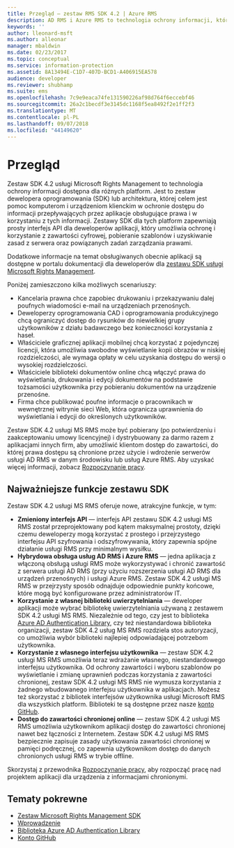 ```yaml
---
title: Przegląd — zestaw RMS SDK 4.2 | Azure RMS
description: AD RMS i Azure RMS to technologia ochrony informacji, która pomaga w zabezpieczaniu informacji cyfrowych przed nieautoryzowanym użyciem.
keywords: ''
author: lleonard-msft
ms.author: alleonar
manager: mbaldwin
ms.date: 02/23/2017
ms.topic: conceptual
ms.service: information-protection
ms.assetid: 8A13494E-C1D7-407D-BCD1-A406915EA578
audience: developer
ms.reviewer: shubhamp
ms.suite: ems
ms.openlocfilehash: 7c9e9eaca74fe131590226af98d764f6eccebf46
ms.sourcegitcommit: 26a2c1becdf3e3145dc1168f5ea8492f2e1ff2f3
ms.translationtype: MT
ms.contentlocale: pl-PL
ms.lasthandoff: 09/07/2018
ms.locfileid: "44149620"
---
```

# <a name="overview"></a>Przegląd

Zestaw SDK 4.2 usługi Microsoft Rights Management to technologia ochrony informacji dostępna dla różnych platform.  Jest to zestaw dewelopera oprogramowania (SDK) lub architektura, której celem jest pomoc komputerom i urządzeniom klienckim w ochronie dostępu do informacji przepływających przez aplikacje obsługujące prawa i w korzystaniu z tych informacji. Zestawy SDK dla tych platform zapewniają prosty interfejs API dla deweloperów aplikacji, który umożliwia ochronę i korzystanie z zawartości cyfrowej, pobieranie szablonów i uzyskiwanie zasad z serwera oraz powiązanych zadań zarządzania prawami.

Dodatkowe informacje na temat obsługiwanych obecnie aplikacji są dostępne w portalu dokumentacji dla deweloperów dla [zestawu SDK usługi Microsoft Rights Management](active-directory-rights-management-services-multi-platform-thin-client-sdk-portal.md).

Poniżej zamieszczono kilka możliwych scenariuszy:

-   Kancelaria prawna chce zapobiec drukowaniu i przekazywaniu dalej poufnych wiadomości e-mail na urządzeniach przenośnych.
-   Deweloperzy oprogramowania CAD i oprogramowania produkcyjnego chcą ograniczyć dostęp do rysunków do niewielkiej grupy użytkowników z działu badawczego bez konieczności korzystania z haseł.
-   Właściciele graficznej aplikacji mobilnej chcą korzystać z pojedynczej licencji, która umożliwia swobodne wyświetlanie kopii obrazów w niskiej rozdzielczości, ale wymaga opłaty w celu uzyskania dostępu do wersji o wysokiej rozdzielczości.
-   Właściciele biblioteki dokumentów online chcą włączyć prawa do wyświetlania, drukowania i edycji dokumentów na podstawie tożsamości użytkownika przy pobieraniu dokumentów na urządzenie przenośne.
-   Firma chce publikować poufne informacje o pracownikach w wewnętrznej witrynie sieci Web, która ogranicza uprawnienia do wyświetlania i edycji do określonych użytkowników.

Zestaw SDK 4.2 usługi MS RMS może być pobierany (po potwierdzeniu i zaakceptowaniu umowy licencyjnej) i dystrybuowany za darmo razem z aplikacjami innych firm, aby umożliwić klientom dostęp do zawartości, do której prawa dostępu są chronione przez użycie i wdrożenie serwerów usługi AD RMS w danym środowisku lub usług Azure RMS. Aby uzyskać więcej informacji, zobacz [Rozpoczynanie pracy](get-started.md).

## <a name="sdk-highlights"></a>Najważniejsze funkcje zestawu SDK


Zestaw SDK 4.2 usługi MS RMS oferuje nowe, atrakcyjne funkcje, w tym:

-   **Zmieniony interfejs API** — interfejs API zestawu SDK 4.2 usługi MS RMS został przeprojektowany pod kątem maksymalnej prostoty, dzięki czemu deweloperzy mogą korzystać z prostego i przejrzystego interfejsu API szyfrowania i odszyfrowywania, który zapewnia spójne działanie usługi RMS przy minimalnym wysiłku.
-   **Hybrydowa obsługa usług AD RMS i Azure RMS** — jedna aplikacja z włączoną obsługą usługi RMS może wykorzystywać i chronić zawartość z serwera usługi AD RMS (przy użyciu rozszerzenia usługi AD RMS dla urządzeń przenośnych) i usługi Azure RMS. Zestaw SDK 4.2 usługi MS RMS w przejrzysty sposób odnajduje odpowiednie punkty końcowe, które mogą być konfigurowane przez administratorów IT.
-   **Korzystanie z własnej biblioteki uwierzytelniania** — deweloper aplikacji może wybrać bibliotekę uwierzytelniania używaną z zestawem SDK 4.2 usługi MS RMS. Niezależnie od tego, czy jest to biblioteka [Azure AD Authentication Library](https://msdn.microsoft.com/library/jj573266.aspx), czy też niestandardowa biblioteka organizacji, zestaw SDK 4.2 usług MS RMS rozdziela stos autoryzacji, co umożliwia wybór biblioteki najlepiej odpowiadającej potrzebom użytkownika.
-   **Korzystanie z własnego interfejsu użytkownika** — zestaw SDK 4.2 usługi MS RMS umożliwia teraz wdrażanie własnego, niestandardowego interfejsu użytkownika. Od ochrony zawartości i wyboru szablonów po wyświetlanie i zmianę uprawnień podczas korzystania z zawartości chronionej, zestaw SDK 4.2 usługi MS RMS nie wymusza korzystania z żadnego wbudowanego interfejsu użytkownika w aplikacjach. Możesz też skorzystać z bibliotek interfejsów użytkownika usługi Microsoft RMS dla wszystkich platform. Biblioteki te są dostępne przez nasze [konto GitHub](https://github.com/AzureAD/).
-   **Dostęp do zawartości chronionej online** — zestaw SDK 4.2 usługi MS RMS umożliwia użytkownikom aplikacji dostęp do zawartości chronionej nawet bez łączności z Internetem. Zestaw SDK 4.2 usługi MS RMS bezpiecznie zapisuje zasady użytkowania zawartości chronionej w pamięci podręcznej, co zapewnia użytkownikom dostęp do danych chronionych usługi RMS w trybie offline.

Skorzystaj z przewodnika [Rozpoczynanie pracy](get-started.md), aby rozpocząć pracę nad projektem aplikacji dla urządzenia z informacjami chronionymi.

## <a name="related-topics"></a>Tematy pokrewne

* [Zestaw Microsoft Rights Management SDK](active-directory-rights-management-services-multi-platform-thin-client-sdk-portal.md)
* [Wprowadzenie](get-started.md)
* [Biblioteka Azure AD Authentication Library](https://msdn.microsoft.com/library/jj573266.aspx)
* [Konto GitHub](https://github.com/AzureAD/)
